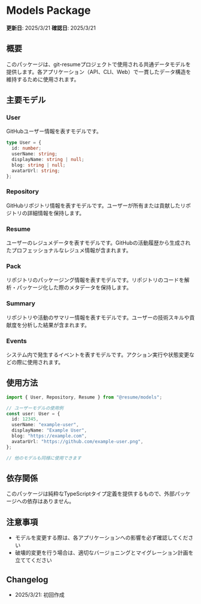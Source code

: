 # Models Package

**更新日**: 2025/3/21
**確認日**: 2025/3/21

## 概要

このパッケージは、git-resumeプロジェクトで使用される共通データモデルを提供します。各アプリケーション（API、CLI、Web）で一貫したデータ構造を維持するために使用されます。

## 主要モデル

### User

GitHubユーザー情報を表すモデルです。

```typescript
type User = {
  id: number;
  userName: string;
  displayName: string | null;
  blog: string | null;
  avatarUrl: string;
};
```

### Repository

GitHubリポジトリ情報を表すモデルです。ユーザーが所有または貢献したリポジトリの詳細情報を保持します。

### Resume

ユーザーのレジュメデータを表すモデルです。GitHubの活動履歴から生成されたプロフェッショナルなレジュメ情報が含まれます。

### Pack

リポジトリのパッケージング情報を表すモデルです。リポジトリのコードを解析・パッケージ化した際のメタデータを保持します。

### Summary

リポジトリや活動のサマリー情報を表すモデルです。ユーザーの技術スキルや貢献度を分析した結果が含まれます。

### Events

システム内で発生するイベントを表すモデルです。アクション実行や状態変更などの際に使用されます。

## 使用方法

```typescript
import { User, Repository, Resume } from "@resume/models";

// ユーザーモデルの使用例
const user: User = {
  id: 12345,
  userName: "example-user",
  displayName: "Example User",
  blog: "https://example.com",
  avatarUrl: "https://github.com/example-user.png",
};

// 他のモデルも同様に使用できます
```

## 依存関係

このパッケージは純粋なTypeScriptタイプ定義を提供するもので、外部パッケージへの依存はありません。

## 注意事項

- モデルを変更する際は、各アプリケーションへの影響を必ず確認してください
- 破壊的変更を行う場合は、適切なバージョニングとマイグレーション計画を立ててください

## Changelog

- 2025/3/21: 初回作成
